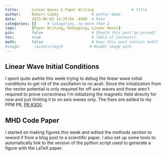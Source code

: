 ```yaml
---
title:      Linear Waves & Paper Writing                 # Title
author:     Robert Caddy               # Author Name
date:       2023-06-02 14:29:04 -0400  # Date
categories: []     # Catagories, no more than 2
tags:       [Paper Writing, Debugging, Linear Waves]                     # Tags, any number
pin:        false                      # Should this post be pinned?
toc:        true                       # Table of Contents?
math:       false                      # Does this post contain math?
#image:      /assets/img/#            # Header image path
---
```


## Linear Wave Initial Conditions

I spent quite awhile this week trying to debug the linear wave initial conditions to get rid of the oscillation to no avail. Since the initialization from the vector potential is only required for off axis waves and those aren't required to prove correctness I'm initializing the magnetic field directly for now and just limiting it to on axis waves only. The fixes are added to my PPM PR, [PR #300](https://github.com/cholla-hydro/cholla/pull/300).

## MHD Code Paper

I started on making figures this week and edited the methods section to reword if from a blog post to a scientific paper. I also set up some tools to automatically link to the version of the python script used to generate a figure with the LaTeX paper.